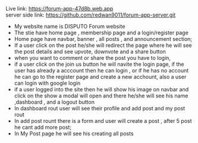 Live link: https://forum-app-47d8b.web.app <br>
server side link: https://github.com/redwan9011/forum-app-server.git


* My website name is DISPUTO Forum website
* The stie have home page , membership page and a login/register page
* Home page have navbar, banner , all posts , and announcement section;
* If a user click on the post he/she will redirect the page where he will see the post         details  and see upvote, downvote and a share button
* when you want to comment or share the post you have to login, 
* if a user click on the join us button he will navite the login page, if the user has already a acccount then he can  login , or if he has no account he can go to the  register page and create a new acchount, also a user can login with google login
* if a user logged into the site then he will show his image on navbar and click on the show a modal will open and there he/she will see his name ,dashboard , and a logout button
* In dashboard rout user will see their profile and add post and my post rout
* In add post rount there is a form and user will create a post , after 5 post he cant add more post;
* In My Post page he will see his creating all posts

